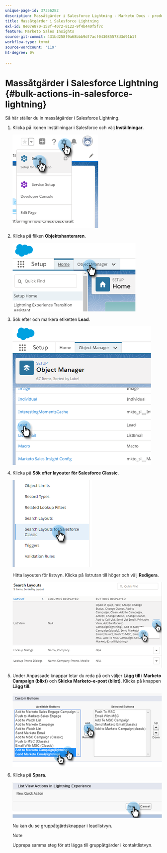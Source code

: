 ```yaml
---
unique-page-id: 37356282
description: Massåtgärder i Salesforce Lightning - Marketo Docs - produktdokumentation
title: Massåtgärder i Salesforce Lightning
exl-id: 8e07e870-158f-4072-8122-9f4b440f5f7c
feature: Marketo Sales Insights
source-git-commit: 431bd258f9a68bbb9df7acf043085578d3d91b1f
workflow-type: tm+mt
source-wordcount: '119'
ht-degree: 0%

---
```


# Massåtgärder i Salesforce Lightning {#bulk-actions-in-salesforce-lightning}

Så här ställer du in massåtgärder i Salesforce Lightning.

1. Klicka på ikonen Inställningar i Salesforce och välj **Inställningar**.

   ![](assets/bulk-actions-in-salesforce-lightning-1.png)

1. Klicka på fliken **Objektshanteraren**.

   ![](assets/bulk-actions-in-salesforce-lightning-2.png)

1. Sök efter och markera etiketten **Lead**.

   ![](assets/bulk-actions-in-salesforce-lightning-3.png)

1. Klicka på **Sök efter layouter för Salesforce Classic**.

   ![](assets/bulk-actions-in-salesforce-lightning-4.png)

   Hitta layouten för listvyn. Klicka på listrutan till höger och välj **Redigera**.

   ![](assets/bulk-actions-in-salesforce-lightning-5.png)

1. Under Anpassade knappar letar du reda på och väljer **Lägg till i Marketo Campaign (blixt)** och **Skicka Marketo-e-post (blixt)**. Klicka på knappen **Lägg till**.

   ![](assets/bulk-actions-in-salesforce-lightning-6.png)

1. Klicka på **Spara**.

   ![](assets/bulk-actions-in-salesforce-lightning-7.png)

   Nu kan du se gruppåtgärdsknappar i leadlistvyn.

   >[!NOTE]
   >
   >Upprepa samma steg för att lägga till gruppåtgärder i kontaktlistvyn.
